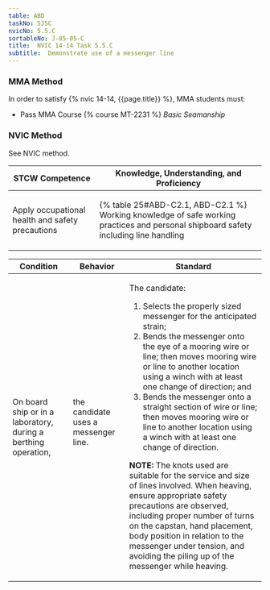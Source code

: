 ```yaml
---
table: ABD
taskNo: 5J5C
nvicNo: 5.5.C 
sortableNo: J-05-05-C
title:  NVIC 14-14 Task 5.5.C
subtitle:  Demonstrate use of a messenger line
---
```



### MMA Method

In order to satisfy  {% nvic 14-14, {{page.title}}  %}, MMA students must:

* Pass MMA Course {% course MT-2231 %}  *Basic Seamanship*


### NVIC Method

<a onclick="togglevisibility('nvic_methods')" >See NVIC method.</a>

<div id='nvic_methods' class='hide'>

<table>
<thead>
<tr>
<th class='forty'> STCW Competence </th>
<th class='sixty'> Knowledge, Understanding, and Proficiency </th>
</tr>
</thead>




<tbody>
<tr><td markdown='1'>

Apply occupational health and safety precautions

</td><td markdown='1'>

{% table 25#ABD-C2.1, ABD-C2.1 %} Working knowledge of safe working practices and personal shipboard safety including line handling

</td></tr>


</tbody>
</table>


<table>
<thead>
<tr><th class='twenty'>  Condition </th><th class='twenty'> Behavior </th><th  class='sixty'>Standard </th></tr>
</thead>
<tbody >



<tr><td markdown='1'>

On board ship or in a laboratory, during a berthing operation,

</td><td markdown='1'>

the candidate uses a messenger line.

<br>

<div class="tooltip" markdown='1'>



</div>


</td><td markdown='1'>

The candidate:

1. Selects the properly sized messenger for the anticipated strain;
2. Bends the messenger onto the eye of a mooring wire or line; then moves mooring wire or line to another location using a winch with at least one change of direction; and
3. Bends the messenger onto a straight section of wire or line; then moves mooring wire or line to another location using a winch with at least one change of direction. 

**NOTE:** The knots used are suitable for the service and size of lines involved. When heaving, ensure appropriate safety precautions are observed, including proper number of turns on the capstan, hand placement, body position in relation to the messenger under tension, and avoiding the piling up of the messenger while heaving. 

</td></tr>
</tbody>
</table>
</div>

